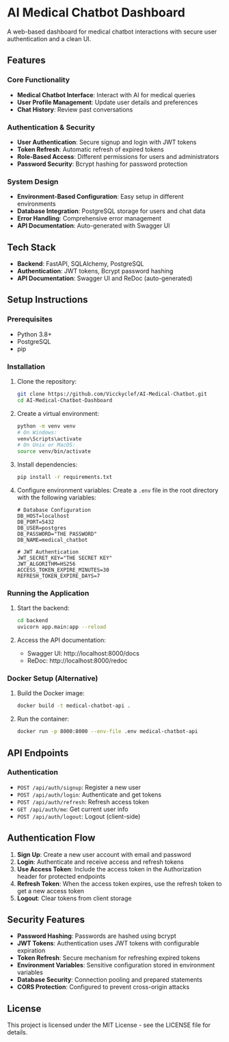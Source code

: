 # AI Medical Chatbot Dashboard

A web-based dashboard for medical chatbot interactions with secure user authentication and a clean UI.

## Features

### Core Functionality
- **Medical Chatbot Interface**: Interact with AI for medical queries
- **User Profile Management**: Update user details and preferences
- **Chat History**: Review past conversations

### Authentication & Security 
- **User Authentication**: Secure signup and login with JWT tokens
- **Token Refresh**: Automatic refresh of expired tokens
- **Role-Based Access**: Different permissions for users and administrators
- **Password Security**: Bcrypt hashing for password protection

### System Design
- **Environment-Based Configuration**: Easy setup in different environments
- **Database Integration**: PostgreSQL storage for users and chat data
- **Error Handling**: Comprehensive error management
- **API Documentation**: Auto-generated with Swagger UI

## Tech Stack

- **Backend**: FastAPI, SQLAlchemy, PostgreSQL
- **Authentication**: JWT tokens, Bcrypt password hashing
- **API Documentation**: Swagger UI and ReDoc (auto-generated)

## Setup Instructions

### Prerequisites

- Python 3.8+
- PostgreSQL
- pip

### Installation

1. Clone the repository:
   ```bash
   git clone https://github.com/Vicckyclef/AI-Medical-Chatbot.git
   cd AI-Medical-Chatbot-Dashboard
   ```

2. Create a virtual environment:
   ```bash
   python -m venv venv
   # On Windows:
   venv\Scripts\activate
   # On Unix or MacOS:
   source venv/bin/activate
   ```

3. Install dependencies:
   ```bash
   pip install -r requirements.txt
   ```

4. Configure environment variables:
   Create a `.env` file in the root directory with the following variables:
   ```env
   # Database Configuration
   DB_HOST=localhost
   DB_PORT=5432
   DB_USER=postgres
   DB_PASSWORD="THE PASSWORD"
   DB_NAME=medical_chatbot

   # JWT Authentication
   JWT_SECRET_KEY="THE SECRET KEY"
   JWT_ALGORITHM=HS256
   ACCESS_TOKEN_EXPIRE_MINUTES=30
   REFRESH_TOKEN_EXPIRE_DAYS=7
   ```

### Running the Application

1. Start the backend:
   ```bash
   cd backend
   uvicorn app.main:app --reload
   ```

2. Access the API documentation:
   - Swagger UI: http://localhost:8000/docs
   - ReDoc: http://localhost:8000/redoc

### Docker Setup (Alternative)

1. Build the Docker image:
   ```bash
   docker build -t medical-chatbot-api .
   ```

2. Run the container:
   ```bash
   docker run -p 8000:8000 --env-file .env medical-chatbot-api
   ```

## API Endpoints

### Authentication

- `POST /api/auth/signup`: Register a new user
- `POST /api/auth/login`: Authenticate and get tokens
- `POST /api/auth/refresh`: Refresh access token
- `GET /api/auth/me`: Get current user info
- `POST /api/auth/logout`: Logout (client-side)

## Authentication Flow

1. **Sign Up**: Create a new user account with email and password
2. **Login**: Authenticate and receive access and refresh tokens
3. **Use Access Token**: Include the access token in the Authorization header for protected endpoints
4. **Refresh Token**: When the access token expires, use the refresh token to get a new access token
5. **Logout**: Clear tokens from client storage

## Security Features

- **Password Hashing**: Passwords are hashed using bcrypt
- **JWT Tokens**: Authentication uses JWT tokens with configurable expiration
- **Token Refresh**: Secure mechanism for refreshing expired tokens
- **Environment Variables**: Sensitive configuration stored in environment variables
- **Database Security**: Connection pooling and prepared statements
- **CORS Protection**: Configured to prevent cross-origin attacks

## License

This project is licensed under the MIT License - see the LICENSE file for details.


